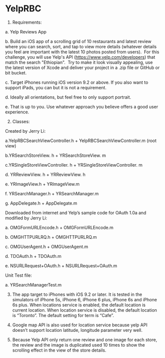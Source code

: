 # YelpRBC

1. Requirements:

a.	Yelp Reviews App

b.	Build an iOS app of a scrolling grid of 10 restaurants and latest review where you can search, sort, and tap to view more details (whatever details you feel are important with the latest 10 photos posted from users).  For this challenge, you will use Yelp's API (https://www.yelp.com/developers) that match the search "Ethiopian".  Try to make it look visually appealing, use the latest version of Xcode and deliver your project in a .zip file or GitHub or bit bucket.  

c.	Target iPhones running iOS version 9.2 or above. If you also want to support iPads, you can but it is not a requirement.

d.	Ideally all orientations, but feel free to only support portrait. 

e.	That is up to you. Use whatever approach you believe offers a good user experience.


2. Classes:

Created by Jerry Li:

a.YelpRBCSearchViewController.h + YelpRBCSearchViewController.m (root view)

b.YRSearchStoreView. h + YRSearchStoreView. m

c.YRSingleStoreViewController. h + YRSingleStoreViewController. m

d. YRReviewView. h + YRReviewView. h 

e. YRImageView.h + YRImageView.m

f. YRSearchManager.h + YRSearchManager.m

g. AppDelegate.h + AppDelegate.m

Downloaded from internet and Yelp’s sample code for OAuth 1.0a and modified by Jerry Li:

a. OMGFormURLEncode.h + OMGFormURLEncode.m

b. OMGHTTPURLRQ.h + OMGHTTPURLRQ.m

c. OMGUserAgent.h + OMGUserAgent.m

d. TDOAuth.h + TDOAuth.m

e. NSURLRequest+OAuth.h + NSURLRequest+OAuth.m

Unit Test file:

a. YRSearchManagerTest.m

3. The app target to iPhones with iOS 9.2 or later.  It is tested in the simulators of iPhone 5s, iPhone 6, iPhone 6 plus, iPhone 6s and iPhone 6s plus. When locations service is enabled,  the default location is current location. When location service is disabled, the default location is “Toronto”. The default setting for term is “Cafe”. 

4. Google map API is also used for location service because yelp API doesn’t support location latitude, longitude parameter very well.

5. Because Yelp API only return one review and one image for each store, the review and the image is duplicated used 10 times to show the scrolling effect in the view of the store details.


